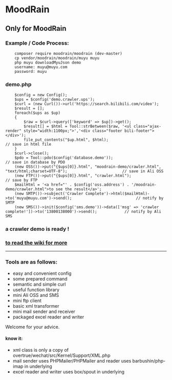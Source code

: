 MoodRain
================
Only for MoodRain
------------
### Example / Code Process:
		composer require moodrain/moodrain (dev-master)
		cp vendor/moodrain/moodrain/muyu muyu
		php muyu downloadMyuJson demo
		username: muyu@muyu.com
		password: muyu
		
### demo.php
		$config = new Config();
		$ups = $config('demo.crawler.ups');
		$curl = (new Curl())->url('https://search.bilibili.com/video');
		$result = [];
		foreach($ups as $up)
		{
		    $raw = $curl->query(['keyword' => $up])->get();
		    $result[] = $html = Tool::strBetween($raw, '<ul class="ajax-render" style="width:1100px;">','<div class="footer bili-footer"></div>');
		    file_put_contents("$up.html", $html);                                                                           // save in html file
		}
		$curl->close();
		$pdo = Tool::pdo($config('database.demo'));                                                                         // save in database by PDO
		(new OSS())->put("{$ups[0]}.html", "moodrain-demo/crawler.html", "text/html;charset=UTF-8");                        // save in Ali OSS
		(new FTP())->put("{$ups[0]}.html", "crawler.html");                                                                 // save by FTP
		$mailHtml = '<a href="' . $config('oss.address') . '/moodrain-demo/crawler.html">to see the result</a>';
		(new SMTP())->subject('Crawler Complete')->html($mailHtml)->to('muyu@muyu.com')->send();                            // notify by SMTP
		(new SMS())->init($config('sms.demo'))->data(['msg' => 'crawler complete!'])->to('13800138000')->send();            // notify by Ali SMS

### a crawler demo is ready !
### [to read the wiki for more ]("https://github.com/moodrain/moodrain/wiki")
----------
### Tools are as follows:
* easy and convenient config
* some prepared command
* semantic and simple curl
* useful function library
* mini Ali OSS and SMS
* mini ftp client
* basic xml transformer 
* mini mail sender and receiver
* packaged excel reader and writer

Welcome for your advice.


#### know it:
* xml class is only a copy of overtrue/wechat/src/Kernel/Support/XML.php
* mail sender uses PHPMailer/PHPMailer and reader uses barbushin/php-imap in underlying
* excel reader and writer uses box/spout in underlying